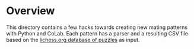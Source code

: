 # Overview

This directory contains a few hacks towards creating new mating patterns with Python and CoLab.
Each pattern has a parser and a resulting CSV file based on the [lichess.org database of puzzles](https://database.lichess.org/#puzzles) as input.
